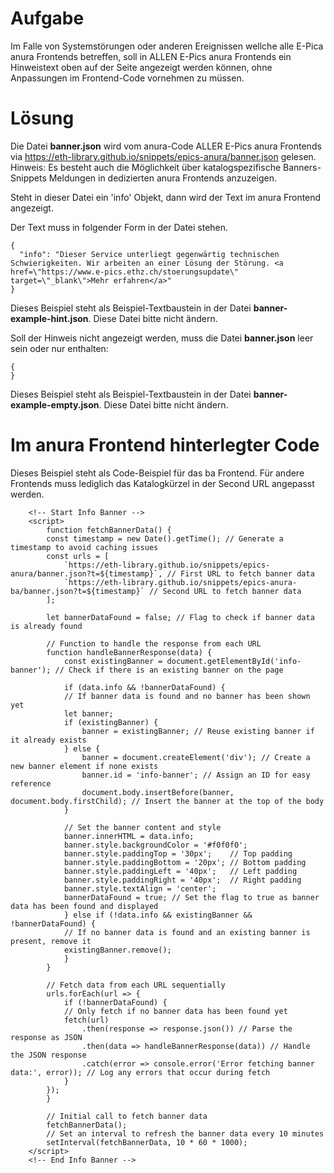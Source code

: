 # Aufgabe
Im Falle von Systemstörungen oder anderen Ereignissen wellche alle E-Pica anura Frontends betreffen, soll in ALLEN E-Pics anura Frontends ein Hinweistext oben auf der Seite angezeigt werden können, ohne Anpassungen im Frontend-Code vornehmen zu müssen.
 
# Lösung
Die Datei **banner.json** wird vom anura-Code ALLER E-Pics anura Frontends via https://eth-library.github.io/snippets/epics-anura/banner.json gelesen. Hinweis: Es besteht auch die Möglichkeit über katalogspezifische Banners-Snippets Meldungen in dedizierten anura Frontends anzuzeigen.

Steht in dieser Datei ein 'info' Objekt, dann wird der Text im anura Frontend angezeigt.

Der Text muss in folgender Form in der Datei stehen.
```
{
  "info": "Dieser Service unterliegt gegenwärtig technischen Schwierigkeiten. Wir arbeiten an einer Lösung der Störung. <a href=\"https://www.e-pics.ethz.ch/stoerungsupdate\" target=\"_blank\">Mehr erfahren</a>"
}
```

Dieses Beispiel steht als Beispiel-Textbaustein in der Datei **banner-example-hint.json**.
Diese Datei bitte nicht ändern.

Soll der Hinweis nicht angezeigt werden, muss die Datei **banner.json** leer sein oder nur enthalten:
```
{
}
```

Dieses Beispiel steht als Beispiel-Textbaustein in der Datei **banner-example-empty.json**.
Diese Datei bitte nicht ändern.

# Im anura Frontend hinterlegter Code
Dieses Beispiel steht als Code-Beispiel für das ba Frontend. Für andere Frontends muss lediglich das Katalogkürzel in der Second URL angepasst werden.

```
	<!-- Start Info Banner -->
	<script>
		function fetchBannerData() {
		const timestamp = new Date().getTime(); // Generate a timestamp to avoid caching issues
		const urls = [
			`https://eth-library.github.io/snippets/epics-anura/banner.json?t=${timestamp}`, // First URL to fetch banner data
			`https://eth-library.github.io/snippets/epics-anura-ba/banner.json?t=${timestamp}` // Second URL to fetch banner data
		];
	
		let bannerDataFound = false; // Flag to check if banner data is already found
	
		// Function to handle the response from each URL
		function handleBannerResponse(data) {
			const existingBanner = document.getElementById('info-banner'); // Check if there is an existing banner on the page
	
			if (data.info && !bannerDataFound) {
			// If banner data is found and no banner has been shown yet
			let banner;
			if (existingBanner) {
				banner = existingBanner; // Reuse existing banner if it already exists
			} else {
				banner = document.createElement('div'); // Create a new banner element if none exists
				banner.id = 'info-banner'; // Assign an ID for easy reference
				document.body.insertBefore(banner, document.body.firstChild); // Insert the banner at the top of the body
			}
	
			// Set the banner content and style
			banner.innerHTML = data.info;
			banner.style.backgroundColor = '#f0f0f0';
			banner.style.paddingTop = '30px';    // Top padding
			banner.style.paddingBottom = '20px'; // Bottom padding
			banner.style.paddingLeft = '40px';   // Left padding
			banner.style.paddingRight = '40px';  // Right padding
			banner.style.textAlign = 'center';
			bannerDataFound = true; // Set the flag to true as banner data has been found and displayed
			} else if (!data.info && existingBanner && !bannerDataFound) {
			// If no banner data is found and an existing banner is present, remove it
			existingBanner.remove();
			}
		}
	
		// Fetch data from each URL sequentially
		urls.forEach(url => {
			if (!bannerDataFound) {
			// Only fetch if no banner data has been found yet
			fetch(url)
				.then(response => response.json()) // Parse the response as JSON
				.then(data => handleBannerResponse(data)) // Handle the JSON response
				.catch(error => console.error('Error fetching banner data:', error)); // Log any errors that occur during fetch
			}
		});
		}
	
		// Initial call to fetch banner data
		fetchBannerData();
		// Set an interval to refresh the banner data every 10 minutes
		setInterval(fetchBannerData, 10 * 60 * 1000);
	</script>
	<!-- End Info Banner -->
```
